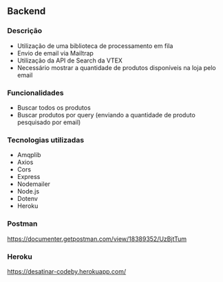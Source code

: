 ## Backend

### Descrição
- Utilização de uma biblioteca de processamento em fila
- Envio de email via Mailtrap
- Utilização da API de Search da VTEX
- Necessário mostrar a quantidade de produtos disponíveis na loja pelo email

### Funcionalidades
- Buscar todos os produtos
- Buscar produtos por query (enviando a quantidade de produto pesquisado por email)

### Tecnologias utilizadas
- Amqplib
- Axios
- Cors
- Express
- Nodemailer
- Node.js
- Dotenv
- Heroku

### Postman
https://documenter.getpostman.com/view/18389352/UzBjtTum

### Heroku
https://desatinar-codeby.herokuapp.com/
